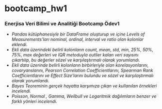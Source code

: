 # bootcamp_hw1
### Enerjisa Veri Bilimi ve Analitiği Bootcamp Ödev1

- *Pandas kütüphanesiyle bir DataFrame oluşturup ve içine Levels of Measurements'ları nominal, ordinal, interval ve ratio olan kolonlar eklendi.*
- *Ekli data üzerindeki belirli kolonların count, mean, std, min, 25%, 50%, 75%, max değerleri ve IQR metoduyla outlier kalan veri sayısını çıkartılıp, bu değerler sözel ve karşılaştırmalı olarak yorumlandı.*
- *Ekli data üzerinde belirli kolonların birbirleriyle olan korelasyonlarını, covaryanslarını, Pearson Correlation Coefficientlarını, Spearman Rank Coefficientlarını ve Effect Size'larını bulundu ve sözel ve karşılaştırmalı olarak yorumlandı.*
- *Bayes Teoreminin gerçek hayatta karşımıza çıkan ve kullanılan örnekleri incelendi.*
- *Poisson, Normal , Gamma, Weilbull ve Logaritmik dağılımların benzer ve farklı yönleri incelendi.*
